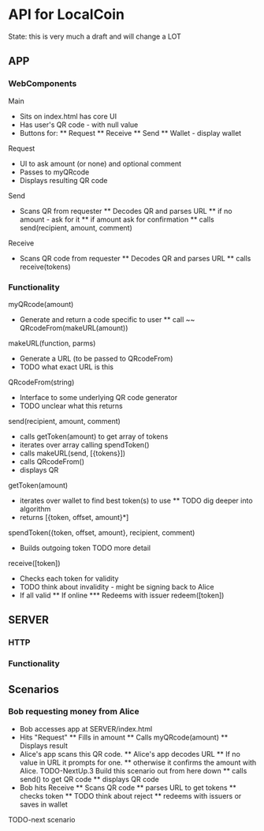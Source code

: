 # API for LocalCoin

State: this is very much a draft and will change a LOT

## APP
### WebComponents
Main
* Sits on index.html has core UI
* Has user's QR code - with null value
* Buttons for: 
** Request
** Receive
** Send
** Wallet - display wallet

Request
* UI to ask amount (or none) and optional comment
* Passes to myQRcode
* Displays resulting QR code

Send
* Scans QR from requester
** Decodes QR and parses URL
** if no amount - ask for it
** if amount ask for confirmation
** calls send(recipient, amount, comment)

Receive
* Scans QR code from requester
** Decodes QR and parses URL
** calls receive(tokens)

### Functionality
myQRcode(amount)  
* Generate and return a code specific to user 
** call ~~ QRcodeFrom(makeURL(amount))

makeURL(function, parms)
* Generate a URL (to be passed to QRcodeFrom)
* TODO what exact URL is this

QRcodeFrom(string)
* Interface to some underlying QR code generator
* TODO unclear what this returns

send(recipient, amount, comment)
* calls getToken(amount) to get array of tokens
* iterates over array calling spendToken()
* calls makeURL(send, [{tokens}])
* calls QRcodeFrom()
* displays QR

getToken(amount)
* iterates over wallet to find best token(s) to use
** TODO dig deeper into algorithm
* returns [{token, offset, amount}*]

spendToken({token, offset, amount}, recipient, comment)
* Builds outgoing token TODO more detail

receive([token])
* Checks each token for validity
* TODO think about invalidity - might be signing back to Alice
* If all valid 
** If online
*** Redeems with issuer redeem([token])


## SERVER

### HTTP

### Functionality


## Scenarios

### Bob requesting money from Alice

* Bob accesses app at SERVER/index.html
* Hits "Request"
** Fills in amount
** Calls myQRcode(amount)
** Displays result
* Alice's app scans this QR code.
** Alice's app decodes URL
** If no value in URL it prompts for one.
** otherwise it confirms  the amount with Alice.
  TODO-NextUp.3 Build this scenario out from here down
** calls send() to get QR code
** displays QR code
* Bob hits Receive
** Scans QR code
** parses URL to get tokens
** checks token
** TODO think about reject
** redeems with issuers or saves in wallet

TODO-next scenario 
